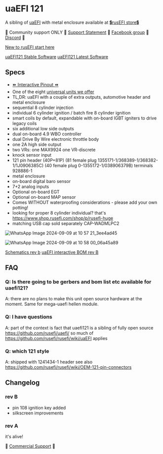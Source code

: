 # uaEFI 121

A sibling of [uaEFI](uaefi) with metal enclosure available at [💲rusEFI store💲](https://www.shop.rusefi.com/shop/p/uaefi121)

🔴 Community support ONLY 🔴 [Support Statement](https://github.com/rusefi/rusefi/wiki/Support) 🔴 [Facebook group](https://www.facebook.com/groups/rusEfi) 🔴 [Discord](https://github.com/rusefi/rusefi/wiki/Discord) 🔴

[New to rusEFI start here](Home)

[uaEFI121 Stable Software](https://github.com/rusefi/rusefi/releases/latest/download/rusefi_bundle_uaefi121.zip) [uaEFI121 Latest Software](https://rusefi.com/build_server/rusefi_bundle_uaefi121.zip)

## Specs

* [⏩ Interactive Pinout ⏪](https://rusefi.com/docs/pinouts/hellen/uaefi121/)
* One of the eight [universal units we offer](Hardware)
* TL,DR: uaEFI with a couple of extra outputs, automotive header and metal enclosure
* sequential 8 cylinder injection
* individual 6 cylinder ignition / batch fire 8 cylinder ignition
* smart coils by default, expandable with on-board IGBT igniters to drive legacy coils
* six additional low side outputs
* dual on-board 4.9 WBO controller
* dual Drive By Wire electronic throttle body
* one 2A high side output
* two VRs: one MAX9924 one VR-discrete
* knock sensor input
* 121 pin header (40P+81P) (81 female plug 1355171-1/368389-1/368382-1/1J0906385C) (40 female plug 0-1355172-1/038906379B) terminals 928886-1
* metal enclosure
* on-board digital baro sensor
* 7+2 analog inputs
* Optional on-board EGT
* Optional on-board MAP sensor
* Comes WITHOUT waterproofing considerations - please add your own potting!
* looking for proper 8 cylinder individual? that's https://www.shop.rusefi.com/shop/p/rusefi-huge
* matching USB cap sold separately CAP-WADMLPC2

![WhatsApp Image 2024-09-09 at 10 57 21_3ee4ad45](https://github.com/user-attachments/assets/6e7067ff-88e9-4c5a-b931-36282d51f37c)

![WhatsApp Image 2024-09-09 at 10 58 00_06a45a89](https://github.com/user-attachments/assets/a7eff9ac-6a69-46c1-b14f-b930f2459e2f)

[Schematics rev b](Hardware/Hellen/uaefi121-b-schematic.pdf)
[uaEFI interactive BOM rev B](https://rusefi.com/docs/ibom/uaefi121-b-ibom.html)

## FAQ

### Q: Is there going to be gerbers and bom list etc available for uaefi121?

A: there are no plans to make this unit open source hardware at the moment. Same for mega-uaefi hellen module.

### Q: I have questions

A: part of the context is fact that uaefi121 is a sibling of fully open source https://github.com/rusefi/uaefi/ so much of https://github.com/rusefi/rusefi/wiki/uaEFI applies

### Q: which 121 style

A: shipped with 1241434-1 header see also https://github.com/rusefi/rusefi/wiki/OEM-121-pin-connectors

## Changelog

### rev B

* pin 108 ignition key added
* silkscreen improvements

### rev A

it's alive!

🔴 [Commercial Support](https://www.shop.rusefi.com/shop/p/details-about-rusefi-ecu-technical-support) 🔴
